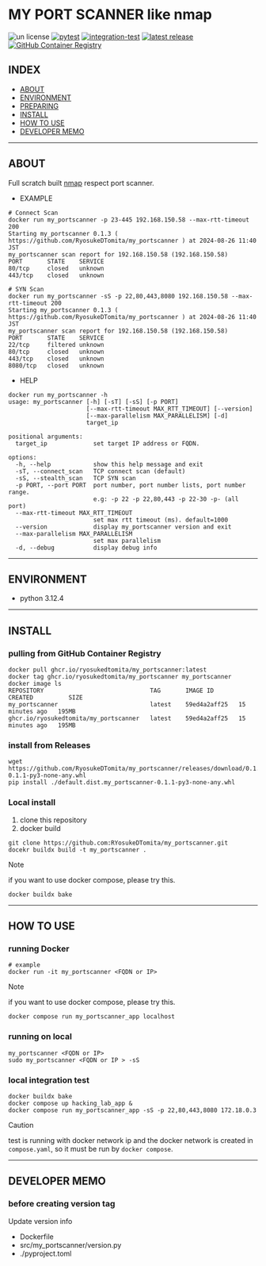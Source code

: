 # MY PORT SCANNER like nmap

![un license](https://img.shields.io/github/license/RyosukeDTomita/my_portscanner)
[![pytest](https://github.com/RyosukeDTomita/my_portscanner/actions/workflows/pytest.yaml/badge.svg)](https://github.com/RyosukeDTomita/my_portscanner/actions/workflows/pytest.yaml)
[![integration-test](https://github.com/RyosukeDTomita/my_portscanner/actions/workflows/integration-test.yaml/badge.svg)](https://github.com/RyosukeDTomita/my_portscanner/actions/workflows/integration-test.yaml)
[![latest release](https://github.com/RyosukeDTomita/my_portscanner/actions/workflows/release.yaml/badge.svg)](https://github.com/RyosukeDTomita/my_portscanner/actions/workflows/release.yaml)
[![GitHub Container Registry](https://github.com/RyosukeDTomita/my_portscanner/actions/workflows/packages.yaml/badge.svg)](https://github.com/RyosukeDTomita/my_portscanner/actions/workflows/packages.yaml)

## INDEX

- [ABOUT](#about)
- [ENVIRONMENT](#environment)
- [PREPARING](#preparing)
- [INSTALL](#install)
- [HOW TO USE](#how-to-use)
- [DEVELOPER MEMO](#developer-memo)

---

## ABOUT

Full scratch built [nmap](https://nmap.org/) respect port scanner.
- EXAMPLE

```shell
# Connect Scan
docker run my_portscanner -p 23-445 192.168.150.58 --max-rtt-timeout 200
Starting my_portscanner 0.1.3 ( https://github.com/RyosukeDTomita/my_portscanner ) at 2024-08-26 11:40 JST
my_portscanner scan report for 192.168.150.58 (192.168.150.58)
PORT       STATE    SERVICE
80/tcp     closed   unknown
443/tcp    closed   unknown

# SYN Scan
docker run my_portscanner -sS -p 22,80,443,8080 192.168.150.58 --max-rtt-timeout 200
Starting my_portscanner 0.1.3 ( https://github.com/RyosukeDTomita/my_portscanner ) at 2024-08-26 11:40 JST
my_portscanner scan report for 192.168.150.58 (192.168.150.58)
PORT       STATE    SERVICE
22/tcp     filtered unknown
80/tcp     closed   unknown
443/tcp    closed   unknown
8080/tcp   closed   unknown
```

- HELP

```shell
docker run my_portscanner -h
usage: my_portscanner [-h] [-sT] [-sS] [-p PORT]
                      [--max-rtt-timeout MAX_RTT_TIMEOUT] [--version]
                      [--max-parallelism MAX_PARALLELISM] [-d]
                      target_ip

positional arguments:
  target_ip             set target IP address or FQDN.

options:
  -h, --help            show this help message and exit
  -sT, --connect_scan   TCP connect scan (default)
  -sS, --stealth_scan   TCP SYN scan
  -p PORT, --port PORT  port number, port number lists, port number range.
                        e.g: -p 22 -p 22,80,443 -p 22-30 -p- (all port)
  --max-rtt-timeout MAX_RTT_TIMEOUT
                        set max rtt timeout (ms). default=1000
  --version             display my_portscanner version and exit
  --max-parallelism MAX_PARALLELISM
                        set max parallelism
  -d, --debug           display debug info
```

---

## ENVIRONMENT

- python 3.12.4

---

## INSTALL

### pulling from GitHub Container Registry

```shell
docker pull ghcr.io/ryosukedtomita/my_portscanner:latest
docker tag ghcr.io/ryosukedtomita/my_portscanner my_portscanner
docker image ls
REPOSITORY                              TAG       IMAGE ID       CREATED          SIZE
my_portscanner                          latest    59ed4a2aff25   15 minutes ago   195MB
ghcr.io/ryosukedtomita/my_portscanner   latest    59ed4a2aff25   15 minutes ago   195MB
```

### install from Releases

```shell
wget https://github.com/RyosukeDTomita/my_portscanner/releases/download/0.1.1/default.dist.my_portscanner-0.1.1-py3-none-any.whl
pip install ./default.dist.my_portscanner-0.1.1-py3-none-any.whl
```

### Local install

1. clone this repository
2. docker build

```shell
git clone https://github.com:RYosukeDTomita/my_portscanner.git
docekr buildx build -t my_portscanner .
```
> [!NOTE]
> if you want to use docker compose, please try this.
> ```shell
> docker buildx bake
> ```

---

## HOW TO USE

### running Docker

```shell
# example
docker run -it my_portscanner <FQDN or IP>
```

> [!NOTE]
> if you want to use docker compose, please try this.
> ```shell
> docker compose run my_portscanner_app localhost
> ```

### running on local

```shell
my_portscanner <FQDN or IP>
sudo my_portscanner <FQDN or IP > -sS
```

### local integration test

```shell
docker buildx bake
docker compose up hacking_lab_app &
docker compose run my_portscanner_app -sS -p 22,80,443,8080 172.18.0.3
```

> [!CAUTION]
> test is running with docker network ip and the docker network is created in `compose.yaml`, so it must be run by `docker compose`.

---

## DEVELOPER MEMO

### before creating version tag

Update version info
- Dockerfile
- src/my_portscanner/version.py
- ./pyproject.toml
